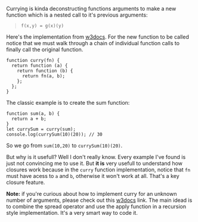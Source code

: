 Currying is kinda deconstructing functions arguments to make a new function which is a nested call to it's previous arguments: 

> `f(x,y) = g(x)(y)`

Here's the implementation from [w3docs](https://www.w3docs.com/learn-javascript/currying.html). For the new function to be called notice that we must walk through a chain of individual function calls to finally call the original function.

```
function curry(fn) {
  return function (a) {
    return function (b) {
      return fn(a, b);
    };
  };
} 
```

The classic example is to create the sum function:

```
function sum(a, b) {
  return a + b;
}
let currySum = curry(sum);
console.log(currySum(10)(20)); // 30
```

So we go from `sum(10,20)` to `currySum(10)(20)`. 

But why is it usefull? Well I don't really know. Every example I've found is just not convincing me to use it. But **it is** very usefull to understand how closures work because in the `curry` function implementation, notice that `fn` must have acess to `a` and `b`, otherwise it won't work at all. That's a key closure feature.

**Note:** if you're curious about how to implement curry for an unknown number of arguments, please check out this [w3docs](https://www.w3docs.com/learn-javascript/currying.html) link. The main idead is to combine the spread operator and use the apply function in a recursion style implementation. It's a very smart way to code it.
